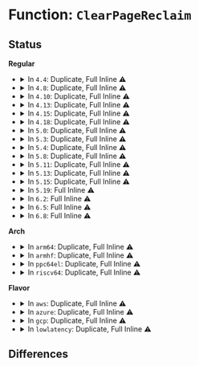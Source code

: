 # Function: <code>ClearPageReclaim</code>

## Status
<b>Regular</b>
<ul>
<li>
<details>
<summary>In <code>4.4</code>: Duplicate, Full Inline ⚠️</summary>

**Collision:** Static Duplication

**Inline:** Full

**Transformation:** False

**Instances:**

```
In mm/filemap.c (ffffffff8118d715)
Location: include/linux/page-flags.h:246
Inline: True
```
```
In mm/page-writeback.c (ffffffff81198ae0)
Location: include/linux/page-flags.h:246
Inline: True
```
```
In mm/vmscan.c (ffffffff811a0ab7)
Location: include/linux/page-flags.h:246
Inline: True
```
```
In mm/page_io.c (ffffffff811d1ee8)
Location: include/linux/page-flags.h:246
Inline: True
Inline callers:
  - mm/page_io.c:end_swap_bio_write
  - mm/page_io.c:__swap_writepage
```
</details>
</li>
<li>
<details>
<summary>In <code>4.8</code>: Duplicate, Full Inline ⚠️</summary>

**Collision:** Static Duplication

**Inline:** Full

**Transformation:** False

**Instances:**

```
In mm/filemap.c (ffffffff811a02b6)
Location: include/linux/page-flags.h:301
Inline: True
```
```
In mm/page-writeback.c (ffffffff811ad8fe)
Location: include/linux/page-flags.h:301
Inline: True
Inline callers:
  - mm/page-writeback.c:set_page_dirty
```
```
In mm/vmscan.c (ffffffff811b6ed3)
Location: include/linux/page-flags.h:301
Inline: True
```
```
In mm/page_io.c (ffffffff811eff93)
Location: include/linux/page-flags.h:301
Inline: True
Inline callers:
  - mm/page_io.c:__swap_writepage
  - mm/page_io.c:end_swap_bio_write
```
</details>
</li>
<li>
<details>
<summary>In <code>4.10</code>: Duplicate, Full Inline ⚠️</summary>

**Collision:** Static Duplication

**Inline:** Full

**Transformation:** False

**Instances:**

```
In mm/filemap.c (ffffffff811af436)
Location: include/linux/page-flags.h:311
Inline: True
Inline callers:
  - mm/filemap.c:end_page_writeback
```
```
In mm/page-writeback.c (ffffffff811bde5e)
Location: include/linux/page-flags.h:311
Inline: True
Inline callers:
  - mm/page-writeback.c:set_page_dirty
```
```
In mm/vmscan.c (ffffffff811c74d3)
Location: include/linux/page-flags.h:311
Inline: True
```
```
In mm/page_io.c (ffffffff81200942)
Location: include/linux/page-flags.h:311
Inline: True
Inline callers:
  - mm/page_io.c:__swap_writepage
  - mm/page_io.c:end_swap_bio_write
```
</details>
</li>
<li>
<details>
<summary>In <code>4.13</code>: Duplicate, Full Inline ⚠️</summary>

**Collision:** Static Duplication

**Inline:** Full

**Transformation:** False

**Instances:**

```
In mm/filemap.c (ffffffff811b6336)
Location: include/linux/page-flags.h:311
Inline: True
Inline callers:
  - mm/filemap.c:end_page_writeback
```
```
In mm/page-writeback.c (ffffffff811c600e)
Location: include/linux/page-flags.h:311
Inline: True
Inline callers:
  - mm/page-writeback.c:set_page_dirty
```
```
In mm/vmscan.c (ffffffff811cfb90)
Location: include/linux/page-flags.h:311
Inline: True
```
```
In mm/page_io.c (ffffffff8120b59b)
Location: include/linux/page-flags.h:311
Inline: True
Inline callers:
  - mm/page_io.c:__swap_writepage
  - mm/page_io.c:end_swap_bio_write
```
</details>
</li>
<li>
<details>
<summary>In <code>4.15</code>: Duplicate, Full Inline ⚠️</summary>

**Collision:** Static Duplication

**Inline:** Full

**Transformation:** False

**Instances:**

```
In mm/filemap.c (ffffffff811ca646)
Location: include/linux/page-flags.h:312
Inline: True
Inline callers:
  - mm/filemap.c:end_page_writeback
```
```
In mm/page-writeback.c (ffffffff811dae21)
Location: include/linux/page-flags.h:312
Inline: True
Inline callers:
  - mm/page-writeback.c:set_page_dirty
```
```
In mm/vmscan.c (ffffffff811e4ff8)
Location: include/linux/page-flags.h:312
Inline: True
```
```
In mm/page_io.c (ffffffff81224a7d)
Location: include/linux/page-flags.h:312
Inline: True
Inline callers:
  - mm/page_io.c:__swap_writepage
  - mm/page_io.c:end_swap_bio_write
```
</details>
</li>
<li>
<details>
<summary>In <code>4.18</code>: Duplicate, Full Inline ⚠️</summary>

**Collision:** Static Duplication

**Inline:** Full

**Transformation:** False

**Instances:**

```
In mm/filemap.c (ffffffff811eb6f6)
Location: include/linux/page-flags.h:319
Inline: True
Inline callers:
  - mm/filemap.c:end_page_writeback
```
```
In mm/page-writeback.c (ffffffff811fbf21)
Location: include/linux/page-flags.h:319
Inline: True
Inline callers:
  - mm/page-writeback.c:set_page_dirty
```
```
In mm/vmscan.c (ffffffff81206738)
Location: include/linux/page-flags.h:319
Inline: True
```
```
In mm/page_io.c (ffffffff812470b4)
Location: include/linux/page-flags.h:319
Inline: True
Inline callers:
  - mm/page_io.c:__swap_writepage
  - mm/page_io.c:end_swap_bio_write
```
</details>
</li>
<li>
<details>
<summary>In <code>5.0</code>: Duplicate, Full Inline ⚠️</summary>

**Collision:** Static Duplication

**Inline:** Full

**Transformation:** False

**Instances:**

```
In mm/filemap.c (ffffffff811fc236)
Location: include/linux/page-flags.h:331
Inline: True
Inline callers:
  - mm/filemap.c:end_page_writeback
```
```
In mm/page-writeback.c (ffffffff8120e801)
Location: include/linux/page-flags.h:331
Inline: True
Inline callers:
  - mm/page-writeback.c:set_page_dirty
```
```
In mm/vmscan.c (ffffffff812192fa)
Location: include/linux/page-flags.h:331
Inline: True
```
```
In mm/page_io.c (ffffffff8125b50c)
Location: include/linux/page-flags.h:331
Inline: True
Inline callers:
  - mm/page_io.c:__swap_writepage
  - mm/page_io.c:end_swap_bio_write
```
</details>
</li>
<li>
<details>
<summary>In <code>5.3</code>: Duplicate, Full Inline ⚠️</summary>

**Collision:** Static Duplication

**Inline:** Full

**Transformation:** False

**Instances:**

```
In mm/filemap.c (ffffffff81213ba7)
Location: include/linux/page-flags.h:364
Inline: True
```
```
In mm/page-writeback.c (ffffffff8121e315)
Location: include/linux/page-flags.h:364
Inline: True
Inline callers:
  - mm/page-writeback.c:set_page_dirty
```
```
In mm/vmscan.c (ffffffff81228aec)
Location: include/linux/page-flags.h:364
Inline: True
```
```
In mm/page_io.c (ffffffff81276675)
Location: include/linux/page-flags.h:364
Inline: True
Inline callers:
  - mm/page_io.c:__swap_writepage
  - mm/page_io.c:end_swap_bio_write
```
</details>
</li>
<li>
<details>
<summary>In <code>5.4</code>: Duplicate, Full Inline ⚠️</summary>

**Collision:** Static Duplication

**Inline:** Full

**Transformation:** False

**Instances:**

```
In mm/filemap.c (ffffffff81221377)
Location: include/linux/page-flags.h:364
Inline: True
```
```
In mm/page-writeback.c (ffffffff8122bdb5)
Location: include/linux/page-flags.h:364
Inline: True
Inline callers:
  - mm/page-writeback.c:set_page_dirty
```
```
In mm/vmscan.c (ffffffff8123698c)
Location: include/linux/page-flags.h:364
Inline: True
```
```
In mm/page_io.c (ffffffff81286165)
Location: include/linux/page-flags.h:364
Inline: True
Inline callers:
  - mm/page_io.c:__swap_writepage
  - mm/page_io.c:end_swap_bio_write
```
</details>
</li>
<li>
<details>
<summary>In <code>5.8</code>: Duplicate, Full Inline ⚠️</summary>

**Collision:** Static Duplication

**Inline:** Full

**Transformation:** False

**Instances:**

```
In mm/filemap.c (ffffffff8124ed57)
Location: include/linux/page-flags.h:372
Inline: True
Inline callers:
  - mm/filemap.c:end_page_writeback
```
```
In mm/page-writeback.c (ffffffff81258747)
Location: include/linux/page-flags.h:372
Inline: True
Inline callers:
  - mm/page-writeback.c:set_page_dirty
```
```
In mm/vmscan.c (ffffffff81265c3a)
Location: include/linux/page-flags.h:372
Inline: True
Inline callers:
  - mm/vmscan.c:pageout
  - mm/vmscan.c:pageout
```
```
In mm/page_io.c (ffffffff812b846f)
Location: include/linux/page-flags.h:372
Inline: True
Inline callers:
  - mm/page_io.c:__swap_writepage
  - mm/page_io.c:end_swap_bio_write
```
</details>
</li>
<li>
<details>
<summary>In <code>5.11</code>: Duplicate, Full Inline ⚠️</summary>

**Collision:** Static Duplication

**Inline:** Full

**Transformation:** False

**Instances:**

```
In mm/filemap.c (ffffffff81259ce7)
Location: include/linux/page-flags.h:380
Inline: True
Inline callers:
  - mm/filemap.c:end_page_writeback
```
```
In mm/page-writeback.c (ffffffff81262d57)
Location: include/linux/page-flags.h:380
Inline: True
Inline callers:
  - mm/page-writeback.c:set_page_dirty
```
```
In mm/vmscan.c (ffffffff81270605)
Location: include/linux/page-flags.h:380
Inline: True
Inline callers:
  - mm/vmscan.c:pageout
  - mm/vmscan.c:pageout
```
```
In mm/page_io.c (ffffffff812c3b3c)
Location: include/linux/page-flags.h:380
Inline: True
Inline callers:
  - mm/page_io.c:__swap_writepage
  - mm/page_io.c:end_swap_bio_write
```
</details>
</li>
<li>
<details>
<summary>In <code>5.13</code>: Duplicate, Full Inline ⚠️</summary>

**Collision:** Static Duplication

**Inline:** Full

**Transformation:** False

**Instances:**

```
In mm/filemap.c (ffffffff8125df27)
Location: include/linux/page-flags.h:380
Inline: True
Inline callers:
  - mm/filemap.c:end_page_writeback
```
```
In mm/page-writeback.c (ffffffff81267777)
Location: include/linux/page-flags.h:380
Inline: True
Inline callers:
  - mm/page-writeback.c:set_page_dirty
```
```
In mm/vmscan.c (ffffffff81274ba8)
Location: include/linux/page-flags.h:380
Inline: True
Inline callers:
  - mm/vmscan.c:pageout
  - mm/vmscan.c:pageout
```
```
In mm/page_io.c (ffffffff812ca8f3)
Location: include/linux/page-flags.h:380
Inline: True
Inline callers:
  - mm/page_io.c:__swap_writepage
  - mm/page_io.c:end_swap_bio_write
```
</details>
</li>
<li>
<details>
<summary>In <code>5.15</code>: Duplicate, Full Inline ⚠️</summary>

**Collision:** Static Duplication

**Inline:** Full

**Transformation:** False

**Instances:**

```
In mm/filemap.c (ffffffff8129a647)
Location: include/linux/page-flags.h:394
Inline: True
Inline callers:
  - mm/filemap.c:end_page_writeback
```
```
In mm/page-writeback.c (ffffffff812a42dc)
Location: include/linux/page-flags.h:394
Inline: True
Inline callers:
  - mm/page-writeback.c:set_page_dirty
```
```
In mm/vmscan.c (ffffffff812b1e4e)
Location: include/linux/page-flags.h:394
Inline: True
Inline callers:
  - mm/vmscan.c:pageout
  - mm/vmscan.c:pageout
```
```
In mm/page_io.c (ffffffff8130f8f6)
Location: include/linux/page-flags.h:394
Inline: True
Inline callers:
  - mm/page_io.c:__swap_writepage
  - mm/page_io.c:end_swap_bio_write
```
</details>
</li>
<li>
<details>
<summary>In <code>5.19</code>: Full Inline ⚠️</summary>

**Collision:** Unique Static

**Inline:** Full

**Transformation:** False

**Instances:**

```
In mm/page_io.c (ffffffff81379267)
Location: include/linux/page-flags.h:544
Inline: True
Inline callers:
  - mm/page_io.c:sio_write_complete
  - mm/page_io.c:end_swap_bio_write
```
</details>
</li>
<li>
<details>
<summary>In <code>6.2</code>: Full Inline ⚠️</summary>

**Collision:** Unique Static

**Inline:** Full

**Transformation:** False

**Instances:**

```
In mm/page_io.c (ffffffff813f6c27)
Location: include/linux/page-flags.h:523
Inline: True
Inline callers:
  - mm/page_io.c:sio_write_complete
  - mm/page_io.c:end_swap_bio_write
```
</details>
</li>
<li>
<details>
<summary>In <code>6.5</code>: Full Inline ⚠️</summary>

**Collision:** Unique Static

**Inline:** Full

**Transformation:** False

**Instances:**

```
In mm/page_io.c (ffffffff81429b29)
Location: include/linux/page-flags.h:516
Inline: True
Inline callers:
  - mm/page_io.c:sio_write_complete
  - mm/page_io.c:__end_swap_bio_write
```
</details>
</li>
<li>
<details>
<summary>In <code>6.8</code>: Full Inline ⚠️</summary>

**Collision:** Unique Static

**Inline:** Full

**Transformation:** False

**Instances:**

```
In mm/page_io.c (ffffffff814631db)
Location: include/linux/page-flags.h:518
Inline: True
Inline callers:
  - mm/page_io.c:sio_write_complete
```
</details>
</li>
</ul>
<b>Arch</b>
<ul>
<li>
<details>
<summary>In <code>arm64</code>: Duplicate, Full Inline ⚠️</summary>

**Collision:** Static Duplication

**Inline:** Full

**Transformation:** False

**Instances:**

```
In mm/filemap.c (ffff8000102af2c4)
Location: include/linux/page-flags.h:364
Inline: True
```
```
In mm/page-writeback.c (ffff8000102bc278)
Location: include/linux/page-flags.h:364
Inline: True
Inline callers:
  - mm/page-writeback.c:set_page_dirty
```
```
In mm/vmscan.c (ffff8000102c86b0)
Location: include/linux/page-flags.h:364
Inline: True
```
```
In mm/page_io.c (ffff80001032067c)
Location: include/linux/page-flags.h:364
Inline: True
Inline callers:
  - mm/page_io.c:__swap_writepage
  - mm/page_io.c:end_swap_bio_write
```
</details>
</li>
<li>
<details>
<summary>In <code>armhf</code>: Duplicate, Full Inline ⚠️</summary>

**Collision:** Static Duplication

**Inline:** Full

**Transformation:** False

**Instances:**

```
In mm/filemap.c (c04db5a0)
Location: include/linux/page-flags.h:364
Inline: True
```
```
In mm/page-writeback.c (c04e69c4)
Location: include/linux/page-flags.h:364
Inline: True
Inline callers:
  - mm/page-writeback.c:set_page_dirty
```
```
In mm/vmscan.c (c04f4dfc)
Location: include/linux/page-flags.h:364
Inline: True
Inline callers:
  - mm/vmscan.c:shrink_page_list
  - mm/vmscan.c:shrink_page_list
```
```
In mm/page_io.c (c0539178)
Location: include/linux/page-flags.h:364
Inline: True
Inline callers:
  - mm/page_io.c:__swap_writepage
  - mm/page_io.c:end_swap_bio_write
```
</details>
</li>
<li>
<details>
<summary>In <code>ppc64el</code>: Duplicate, Full Inline ⚠️</summary>

**Collision:** Static Duplication

**Inline:** Full

**Transformation:** False

**Instances:**

```
In mm/filemap.c (c0000000003631b4)
Location: include/linux/page-flags.h:364
Inline: True
```
```
In mm/page-writeback.c (c000000000373000)
Location: include/linux/page-flags.h:364
Inline: True
Inline callers:
  - mm/page-writeback.c:set_page_dirty
```
```
In mm/vmscan.c (c0000000003846d4)
Location: include/linux/page-flags.h:364
Inline: True
```
```
In mm/page_io.c (c0000000003f586c)
Location: include/linux/page-flags.h:364
Inline: True
Inline callers:
  - mm/page_io.c:__swap_writepage
  - mm/page_io.c:end_swap_bio_write
```
</details>
</li>
<li>
<details>
<summary>In <code>riscv64</code>: Duplicate, Full Inline ⚠️</summary>

**Collision:** Static Duplication

**Inline:** Full

**Transformation:** False

**Instances:**

```
In mm/filemap.c (ffffffe0001d4b62)
Location: include/linux/page-flags.h:364
Inline: True
```
```
In mm/page-writeback.c (ffffffe0001dda1a)
Location: include/linux/page-flags.h:364
Inline: True
Inline callers:
  - mm/page-writeback.c:set_page_dirty
```
```
In mm/vmscan.c (ffffffe0001e70b6)
Location: include/linux/page-flags.h:364
Inline: True
```
```
In mm/page_io.c (ffffffe000221e08)
Location: include/linux/page-flags.h:364
Inline: True
Inline callers:
  - mm/page_io.c:__swap_writepage
  - mm/page_io.c:end_swap_bio_write
```
</details>
</li>
</ul>
<b>Flavor</b>
<ul>
<li>
<details>
<summary>In <code>aws</code>: Duplicate, Full Inline ⚠️</summary>

**Collision:** Static Duplication

**Inline:** Full

**Transformation:** False

**Instances:**

```
In mm/filemap.c (ffffffff812199c7)
Location: include/linux/page-flags.h:364
Inline: True
```
```
In mm/page-writeback.c (ffffffff81224405)
Location: include/linux/page-flags.h:364
Inline: True
Inline callers:
  - mm/page-writeback.c:set_page_dirty
```
```
In mm/vmscan.c (ffffffff8122efdc)
Location: include/linux/page-flags.h:364
Inline: True
```
```
In mm/page_io.c (ffffffff8127e7b5)
Location: include/linux/page-flags.h:364
Inline: True
Inline callers:
  - mm/page_io.c:__swap_writepage
  - mm/page_io.c:end_swap_bio_write
```
</details>
</li>
<li>
<details>
<summary>In <code>azure</code>: Duplicate, Full Inline ⚠️</summary>

**Collision:** Static Duplication

**Inline:** Full

**Transformation:** False

**Instances:**

```
In mm/filemap.c (ffffffff8120cbd7)
Location: include/linux/page-flags.h:364
Inline: True
```
```
In mm/page-writeback.c (ffffffff812175b5)
Location: include/linux/page-flags.h:364
Inline: True
Inline callers:
  - mm/page-writeback.c:set_page_dirty
```
```
In mm/vmscan.c (ffffffff8122209c)
Location: include/linux/page-flags.h:364
Inline: True
```
```
In mm/page_io.c (ffffffff812705e5)
Location: include/linux/page-flags.h:364
Inline: True
Inline callers:
  - mm/page_io.c:__swap_writepage
  - mm/page_io.c:end_swap_bio_write
```
</details>
</li>
<li>
<details>
<summary>In <code>gcp</code>: Duplicate, Full Inline ⚠️</summary>

**Collision:** Static Duplication

**Inline:** Full

**Transformation:** False

**Instances:**

```
In mm/filemap.c (ffffffff81217767)
Location: include/linux/page-flags.h:364
Inline: True
```
```
In mm/page-writeback.c (ffffffff812221a5)
Location: include/linux/page-flags.h:364
Inline: True
Inline callers:
  - mm/page-writeback.c:set_page_dirty
```
```
In mm/vmscan.c (ffffffff8122cd7c)
Location: include/linux/page-flags.h:364
Inline: True
```
```
In mm/page_io.c (ffffffff8127c555)
Location: include/linux/page-flags.h:364
Inline: True
Inline callers:
  - mm/page_io.c:__swap_writepage
  - mm/page_io.c:end_swap_bio_write
```
</details>
</li>
<li>
<details>
<summary>In <code>lowlatency</code>: Duplicate, Full Inline ⚠️</summary>

**Collision:** Static Duplication

**Inline:** Full

**Transformation:** False

**Instances:**

```
In mm/filemap.c (ffffffff81226817)
Location: include/linux/page-flags.h:364
Inline: True
```
```
In mm/page-writeback.c (ffffffff812315f5)
Location: include/linux/page-flags.h:364
Inline: True
Inline callers:
  - mm/page-writeback.c:set_page_dirty
```
```
In mm/vmscan.c (ffffffff8123c1ac)
Location: include/linux/page-flags.h:364
Inline: True
```
```
In mm/page_io.c (ffffffff8128c125)
Location: include/linux/page-flags.h:364
Inline: True
Inline callers:
  - mm/page_io.c:__swap_writepage
  - mm/page_io.c:end_swap_bio_write
```
</details>
</li>
</ul>

## Differences
